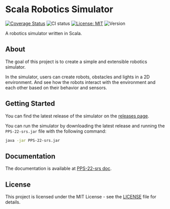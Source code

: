 # Scala Robotics Simulator

[![Coverage Status](https://coveralls.io/repos/github/Scala-Robotics-Simulator/PPS-22-srs/badge.svg?branch=main)](https://coveralls.io/github/Scala-Robotics-Simulator/PPS-22-srs?branch=main)
![CI status](https://github.com/Scala-Robotics-Simulator/PPS-22-srs/actions/workflows/dispatcher.yml/badge.svg)
[![License: MIT](https://img.shields.io/badge/License-MIT-yellow.svg)](https://opensource.org/licenses/MIT)
![Version](https://img.shields.io/github/v/release/Scala-Robotics-Simulator/PPS-22-srs)

A robotics simulator written in Scala.

## About

The goal of this project is to create a simple and extensible robotics simulator.

In the simulator, users can create robots, obstacles and lights in a 2D environment. And see how the robots interact with the environment and each other based on their behavior and sensors.

## Getting Started

You can find the latest release of the simulator on the [releases page](https://github.com/Scala-Robotics-Simulator/PPS-22-srs/releases).

You can run the simulator by downloading the latest release and running the `PPS-22-srs.jar` file with the following command:

```bash
java -jar PPS-22-srs.jar
```

## Documentation

The documentation is available at [PPS-22-srs doc](https://scala-robotics-simulator.github.io/PPS-22-srs/docs/category/1-processo-di-sviluppo).

## License

This project is licensed under the MIT License - see the [LICENSE](./LICENSE) file for details.
